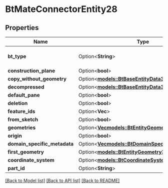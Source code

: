 # BtMateConnectorEntity28

## Properties

Name | Type | Description | Notes
------------ | ------------- | ------------- | -------------
**bt_type** | Option<**String**> | Type of JSON object. | [optional]
**construction_plane** | Option<**bool**> |  | [optional]
**copy_without_geometry** | Option<[**models::BtBaseEntityData33**](BTBaseEntityData-33.md)> |  | [optional]
**decompressed** | Option<[**models::BtBaseEntityData33**](BTBaseEntityData-33.md)> |  | [optional]
**default_pane** | Option<**bool**> |  | [optional]
**deletion** | Option<**bool**> |  | [optional]
**feature_ids** | Option<**Vec<String>**> |  | [optional]
**from_sketch** | Option<**bool**> |  | [optional]
**geometries** | Option<[**Vec<models::BtEntityGeometry35>**](BTEntityGeometry-35.md)> |  | [optional]
**origin** | Option<**bool**> |  | [optional]
**domain_specific_metadata** | Option<[**Vec<models::BtDomainSpecificMetadata961>**](BTDomainSpecificMetadata-961.md)> |  | [optional]
**first_geometry** | Option<[**models::BtEntityGeometry35**](BTEntityGeometry-35.md)> |  | [optional]
**coordinate_system** | Option<[**models::BtCoordinateSystem387**](BTCoordinateSystem-387.md)> |  | [optional]
**part_id** | Option<**String**> |  | [optional]

[[Back to Model list]](../README.md#documentation-for-models) [[Back to API list]](../README.md#documentation-for-api-endpoints) [[Back to README]](../README.md)


